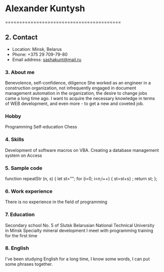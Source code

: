 # Alexander Kuntysh #
=========================================

## 2. Contact

* Location: Minsk, Belarus
* Phone: +375 29 709-79-80
* Email address: sashakunt@mail.ru


### 3. About me

Benevolence, self-confidence, diligence
She worked as an engineer in a construction organization, not infrequently engaged in document management automation in the organization, the desire to change jobs came a long time ago.
I want to acquire the necessary knowledge in terms of WEB development, and even more - to get a new and coveted job.
### Hobby
Programming
Self-education
Chess

### 4. Skills
Development of software macros on VBA. Creating a database management system on Access

### 5. Sample code

function repeatStr (n, s) {
let st="";
for (i=0; i<n;i++) { st=st+s} ;
return st;
};

### 6. Work experience

There is no experience in the field of programming

### 7. Education

Secondary school No. 5 of Slutsk
Belarusian National Technical University in Minsk
Specialty mineral development
I meet with programming training for the first time 

### 8. English

I've been studying English for a long time, I know some words, I can put some phrases together.